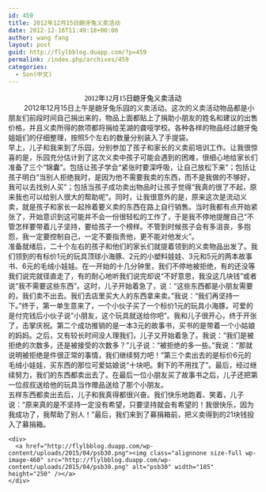 ```yaml
---
id: 459
title: 2012年12月15日龅牙兔义卖活动
date: 2012-12-16T11:49:18+00:00
author: wang fang
layout: post
guid: http://flylbblog.duapp.com/?p=459
permalink: /index.php/archives/459
categories:
  - Son(中文)
---
```

<div id="paperTitleArea" class="lp_title_type_3" align="center">
  <span id="paperTitle"><span style="color: #000000;font-family: 微软雅黑">2012年12月15日龅牙兔义卖活动</span></span>
</div>

<div id="blogDetailDiv">
  <div class="blog_details_20120222">
    <div>
              2012年12月15日上午是龅牙兔乐园的义卖活动。这次的义卖活动物品都是小朋友们前段时间自己捐出来的，物品上面都贴上了捐助小朋友的姓名和建议的出售价格，并且义卖所得的款项都将捐给芜湖的聋哑学校。各种各样的物品经过龅牙兔姐姐们的仔细整理，按照5个左右的数量分别装入了手提袋。<br /> 早上，儿子和我来到了乐园，分别参加了孩子和家长的义卖前培训工作。让我很惊喜的是，乐园充分估计到了这次义卖中孩子可能会遇到的困难，很细心地给家长们准备了三个“锦囊”。包括让孩子学会“紧张时要深呼吸，让自己放松下来”；包括让孩子明白“当别人拒绝我时，是因为他不需要我卖的东西，而不是我做的不够好，我可以去找别人买”；包括当孩子成功卖出物品时让孩子觉得“我真的很了不起，原来我也可以给别人很大的帮助呢”。同时，让我很意外的是，原来这次是流动义卖，就是孩子和家长一起拎着要义卖的东西在路上自行销售。当时我都有点开始紧张了，开始意识到这可能并不会一份很轻松的工作了，于是我不停地提醒自己“不管怎样要带着儿子坚持，要给孩子一个榜样。不管到时候孩子会有多沮丧，多抱怨，我一定要控制自己，一定不要指责他，更不能对他发火”。<br /> 准备就绪后，二十个左右的孩子和他们的家长们就提着领到的义卖物品出发了。我们领到的有标价1元的玩具顶球小海豚、2元的小塑料娃娃、3元和5元的两本故事书、6元的毛绒小娃娃。在一开始的十几分钟里，我们不停地被拒绝，有的还没等我们说完就径直走了，有的耐心地听我们说完却说“不好意思，我没这几块钱”或者说“我不需要这些东西”。这时，儿子开始着急了，说：“这些东西都是小朋友需要的，我们卖不出去。我们去店里买大人的东西拿来卖。”我说：“我们再坚持一下。”终于，第一单生意来了，一个小伙子买了一个标价1元的玩具小海豚，可爱的是付完钱后小伙子说&#8221;小朋友，这个玩具就送给你吧&#8221;。我和儿子很开心，终于开张了，击掌庆祝。第二个成功推销的是一本3元的故事书，买书的是带着一个小姑娘的妈妈。之后，又有较长时间没人理我们，儿子又开始着急了。我说：“我们是被拒绝的次数多，还是被接受的次数多？”儿子说：“被拒绝的多一些。”我说：“那就说明被拒绝是件很正常的事情，我们继续努力吧！”第三个卖出去的是标价6元的毛绒小娃娃，买东西的那位可爱姑娘说“十块吧。剩下的不用找了”。最后，经过继续努力，我们的东西都卖出去了。在最后一位小朋友买了故事书之后，儿子还把第一位叔叔送给他的玩具当作赠品送给了那个小朋友。<br /> 五样东西都卖出去后，儿子和我真得都很兴奋。我们快乐地跑着、笑着，儿子说：“原来真的是不坚持一定没有希望，只要坚持就会有希望的！我很快乐，因为我成功了，我帮助了别人！”最后，我们来到了募捐箱前，把义卖得到的21块钱投入了募捐箱。
    </div>
    
    <div>
      <a href="http://flylbblog.duapp.com/wp-content/uploads/2015/04/psb30.png"><img class="alignnone size-full wp-image-460" src="http://flylbblog.duapp.com/wp-content/uploads/2015/04/psb30.png" alt="psb30" width="185" height="250" /></a>
    </div>
  </div>
</div>